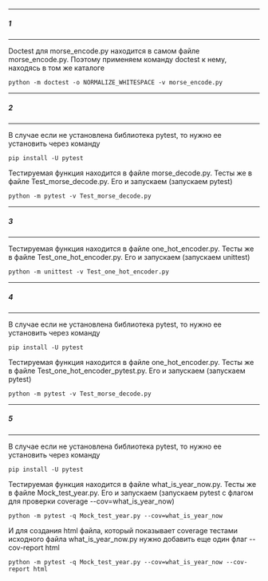 ---------------
#####  1  #####
---------------
Doctest для morse_encode.py находится в самом файле morse_encode.py. Поэтому применяем команду doctest к нему, находясь в том же каталоге

```
python -m doctest -o NORMALIZE_WHITESPACE -v morse_encode.py
```

---------------
#####  2  #####
---------------
В случае если не установлена библиотека pytest, то нужно ее установить через команду
```
pip install -U pytest
```
Тестируемая функция находится в файле morse_decode.py. Тесты же в файле Test_morse_decode.py. Его и запускаем (запускаем pytest)
```
python -m pytest -v Test_morse_decode.py 
```

---------------
#####  3  #####
---------------
Тестируемая функция находится в файле one_hot_encoder.py. Тесты же в файле Test_one_hot_encoder.py. Его и запускаем (запускаем unittest)
```
python -m unittest -v Test_one_hot_encoder.py
```

---------------
#####  4  #####
---------------
В случае если не установлена библиотека pytest, то нужно ее установить через команду
```
pip install -U pytest
```

Тестируемая функция находится в файле one_hot_encoder.py. Тесты же в файле Test_one_hot_encoder_pytest.py. Его и запускаем (запускаем pytest)
```
python -m pytest -v Test_morse_decode.py 
```

---------------
#####  5  #####
---------------
В случае если не установлена библиотека pytest, то нужно ее установить через команду
```
pip install -U pytest
```
Тестируемая функция находится в файле what_is_year_now.py. Тесты же в файле Mock_test_year.py. Его и запускаем (запускаем pytest с флагом для проверки coverage --cov=what_is_year_now)
```
python -m pytest -q Mock_test_year.py --cov=what_is_year_now 
```
И для создания html файла, который показывает coverage тестами исходного файла what_is_year_now.py нужно добавить еще один флаг --cov-report html
```
python -m pytest -q Mock_test_year.py --cov=what_is_year_now --cov-report html
```

